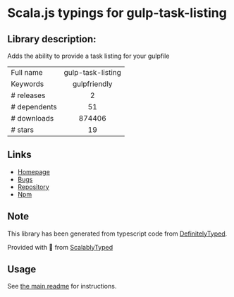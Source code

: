 
# Scala.js typings for gulp-task-listing


## Library description:
Adds the ability to provide a task listing for your gulpfile

|                    |                 |
| ------------------ | :-------------: |
| Full name          | gulp-task-listing |
| Keywords           | gulpfriendly |
| # releases         | 2 |
| # dependents       | 51 |
| # downloads        | 874406 |
| # stars            | 19 |

## Links
- [Homepage](https://github.com/OverZealous/gulp-task-listing)
- [Bugs](https://github.com/OverZealous/gulp-task-listing/issues)
- [Repository](https://github.com/OverZealous/gulp-task-listing)
- [Npm](https://www.npmjs.com/package/gulp-task-listing)
    


## Note
This library has been generated from typescript code from [DefinitelyTyped](https://definitelytyped.org).

Provided with :purple_heart: from [ScalablyTyped](https://github.com/oyvindberg/ScalablyTyped)

## Usage
See [the main readme](../../readme.md) for instructions.


